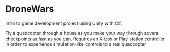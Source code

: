 # DroneWars

Intro to game development project using Unity with C#. 

Fly a quadcopter through a house as you make your way through several checkpoints as fast as you can. Requires an X-box or Play station controller in order to experience simulation-like controls to a real quadcopter
